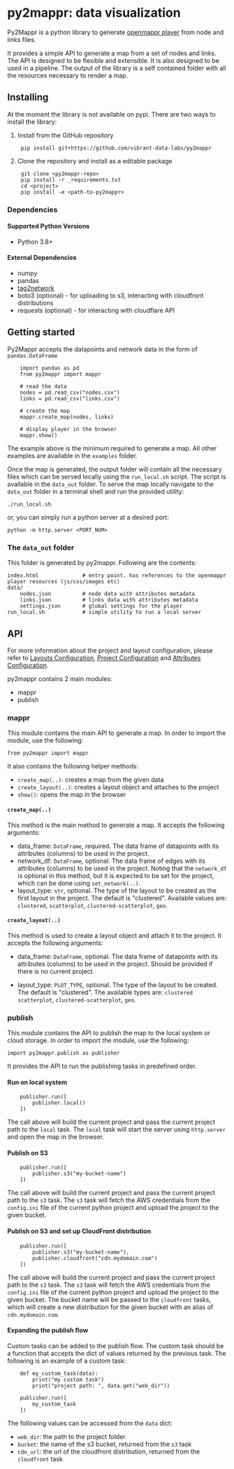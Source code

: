 py2mappr: data visualization
=====================================

Py2Mappr is a python library to generate [openmappr player](https://github.com/vibrant-data-labs/openmappr-player) from node and links files.

It provides a simple API to generate a map from a set of nodes and links. The API is designed to be flexible and extensible. It is also designed to be used in a pipeline. The output of the library is a self contained folder with all the resources necessary to render a map.

## Installing
At the moment the library is not available on pypi. There are two ways to install the library:

1. Install from the GitHub repository

        pip install git+https://github.com/vibrant-data-labs/py2mappr

2. Clone the repository and install as a editable package

        git clone <py2mappr-repo>
        pip install -r _requirements.txt
        cd <project>
        pip install -e <path-to-py2mappr>

### Dependencies

#### Supported Python Versions

* Python 3.8+

#### External Dependencies

* numpy
* pandas
* [tag2network](https://github.com/vibrant-data-labs/tag2network)
* boto3 (optional) - for uploading to s3, interacting with cloudfront distributions
* requests (optional) - for interacting with cloudflare API

## Getting started

Py2Mappr accepts the datapoints and network data in the form of `pandas.DataFrame`
    
        import pandas as pd
        from py2mappr import mappr
    
        # read the data
        nodes = pd.read_csv("nodes.csv")
        links = pd.read_csv("links.csv")
    
        # create the map
        mappr.create_map(nodes, links)

        # display player in the browser
        mappr.show()

The example above is the minimum required to generate a map. All other examples are available in the `examples` folder.

Once the map is generated, the output folder will contain all the necessary files which can be served locally using the `run_local.sh` script. The script is available in the `data_out` folder. To serve the map locally navigate to the `data_out` folder in a terminal shell and run the provided utility: 
    
    ./run_local.sh

or, you can simply run a python server at a desired port:

    python -m http.server <PORT_NUM>
  
### The `data_out` folder

This folder is generated by py2mappr. Following are the contents:
    
    index.html              # entry point. has references to the openmappr player resources (js/css/images etc)
    data/
        nodes.json          # node data with attributes metadata
        links.json          # links data with attributes metadata
        settings.json       # global settings for the player
    run_local.sh            # simple utility to run a local server

## API

For more information about the project and layout configuration, please refer to [Layouts Configuration](./docs/layouts-configuration.md), [Project Configuration](./docs/project_configuration.md) and [Attributes Configuration](./docs/attributes-configuration.md).

py2mappr contains 2 main modules:
* mappr
* publish

### mappr

This module contains the main API to generate a map. In order to import the module, use the following:

    from py2mappr import mappr

It also contains the following helper methods:
* `create_map(..)`: creates a map from the given data
* `create_layout(..)`: creates a layout object and attaches to the project
* `show()`: opens the map in the browser

#### `create_map(..)`
This method is the main method to generate a map. It accepts the following arguments:

* data_frame: `DataFrame`, required. The data frame of datapoints with its attributes (columns) to be used in the project.
* network_df: `DataFrame`, optional. The data frame of edges with its
    attributes (columns) to be used in the project. Noting that the `network_df` is optional in this method, but it is expected to be set for the project, which can be done using `set_network(..)`.
* layout_type: `str`, optional. The type of the layout to be created as the first layout in the project. The default is "clustered". Available values are: `clustered`, `scatterplot`, `clustered-scatterplot`, `geo`.

#### `create_layout(..)`
This method is used to create a layout object and attach it to the project. It accepts the following arguments:

* data_frame: `DataFrame`, optional. The data frame of datapoints with its attributes (columns) to be used in the project. Should be provided if there is no current project.

* layout_type: `PLOT_TYPE`, optional. The type of the layout to be created. The default is "clustered". The available types are: `clustered` `scatterplot`, `clustered-scatterplot`, `geo`.

### publish

This module contains the API to publish the map to the local system or cloud storage. In order to import the module, use the following:

    import py2mappr.publish as publisher

It provides the API to run the publishing tasks in predefined order.

#### Run on local system
    
        publisher.run([
            publisher.local()
        ])

The call above will build the current project and pass the current project path to the `local` task. The `local` task will start the server using `http.server` and open the map in the browser.

#### Publish on S3

        publisher.run([
            publisher.s3("my-bucket-name")
        ])

The call above will build the current project and pass the current project path to the `s3` task. The `s3` task will fetch the AWS credentials from the `config.ini` file of the current python project and upload the project to the given bucket.

#### Publish on S3 and set up CloudFront distribution

        publisher.run([
            publisher.s3("my-bucket-name"),
            publisher.cloudfront("cdn.mydomain.com")
        ])

The call above will build the current project and pass the current project path to the `s3` task. The `s3` task will fetch the AWS credentials from the `config.ini` file of the current python project and upload the project to the given bucket. The bucket name will be passed to the `cloudfront` tasks, which will create a new distribution for the given bucket with an alias of `cdn.mydomain.com`.

#### Expanding the publish flow

Custom tasks can be added to the publish flow. The custom task should be a function that accepts the dict of values returned by the previous task. The following is an example of a custom task:

        def my_custom_task(data):
            print("my custom task")
            print("project path: ", data.get("web_dir"))

        publisher.run([
            my_custom_task
        ])

The following values can be accessed from the `data` dict:
* `web_dir`: the path to the project folder
* `bucket`: the name of the s3 bucket, returned from the `s3` task
* `cdn_url`: the url of the cloudfront distribution, returned from the `cloudfront` task
